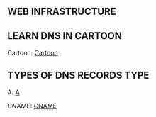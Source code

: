 ## WEB INFRASTRUCTURE

## LEARN DNS IN  CARTOON

Cartoon: [Cartoon](https://howdns.work)

## TYPES  OF DNS RECORDS TYPE
A: [A](https://support.dnsimple.com/articles/a-record/)

CNAME: [CNAME](https://en.wikipedia.org/wiki/CNAME_record)
